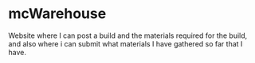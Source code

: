 # mcWarehouse
Website where I can post a build and the materials required for the build, and also where i can submit what materials I have gathered so far that I have.
